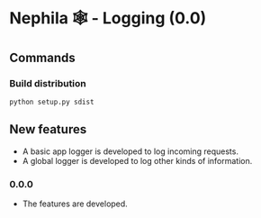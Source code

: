 # Nephila &#128376; - Logging (0.0)

## Commands

### Build distribution

```
python setup.py sdist
```

## New features

- A basic app logger is developed to log incoming requests.
- A global logger is developed to log other kinds of information.

### 0.0.0

- The features are developed.